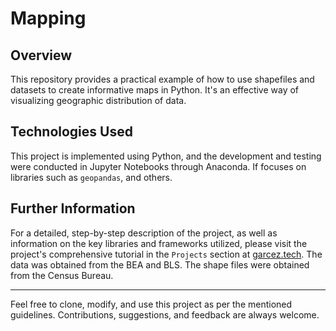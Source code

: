 # Mapping

## Overview

This repository provides a practical example of how to use shapefiles and datasets to create informative maps in Python. It's an effective way of visualizing geographic distribution of data. 

## Technologies Used

This project is implemented using Python, and the development and testing were conducted in Jupyter Notebooks through Anaconda. If focuses on libraries such as `geopandas`, and others.

## Further Information

For a detailed, step-by-step description of the project, as well as information on the key libraries and frameworks utilized, please visit the project's comprehensive tutorial in the `Projects` section at [garcez.tech](https://garcez.tech). The data was obtained from the BEA and BLS. The shape files were obtained from the Census Bureau.

---

Feel free to clone, modify, and use this project as per the mentioned guidelines. Contributions, suggestions, and feedback are always welcome.
